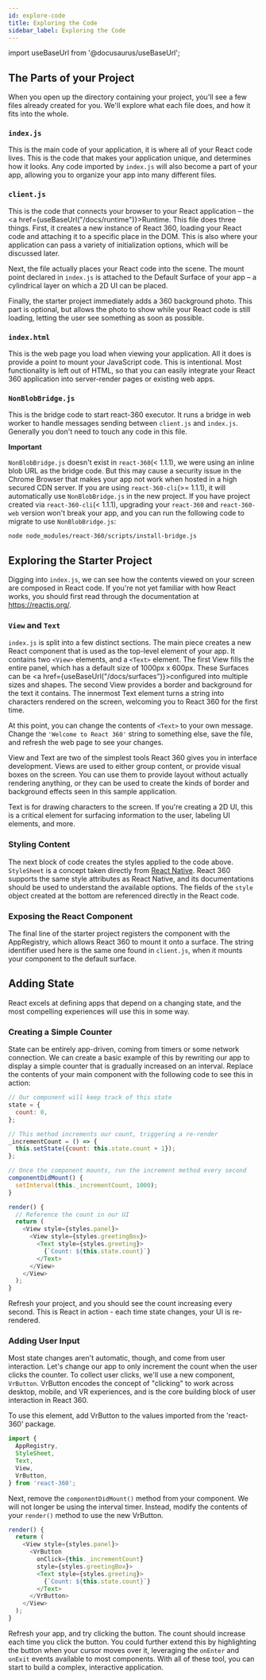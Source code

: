 ```yaml
---
id: explore-code
title: Exploring the Code
sidebar_label: Exploring the Code
---
```


import useBaseUrl from '@docusaurus/useBaseUrl';

## The Parts of your Project

When you open up the directory containing your project, you'll see a few files already created for you. We'll explore what each file does, and how it fits into the whole.

### `index.js`

This is the main code of your application, it is where all of your React code lives. This is the code that makes your application unique, and determines how it looks. Any code imported by `index.js` will also become a part of your app, allowing you to organize your app into many different files.

### `client.js`

This is the code that connects your browser to your React application – the <a href={useBaseUrl("/docs/runtime")}>Runtime</a>. This file does three things. First, it creates a new instance of React 360, loading your React code and attaching it to a specific place in the DOM. This is also where your application can pass a variety of initialization options, which will be discussed later.

Next, the file actually places your React code into the scene. The mount point declared in `index.js` is attached to the Default Surface of your app – a cylindrical layer on which a 2D UI can be placed.

Finally, the starter project immediately adds a 360 background photo. This part is optional, but allows the photo to show while your React code is still loading, letting the user see something as soon as possible.

### `index.html`

This is the web page you load when viewing your application. All it does is provide a point to mount your JavaScript code. This is intentional. Most functionality is left out of HTML, so that you can easily integrate your React 360 application into server-render pages or existing web apps.

### `NonBlobBridge.js`

This is the bridge code to start react-360 executor. It runs a bridge in web worker to handle messages sending between `client.js` and `index.js`. Generally you don't need to touch any code in this file.

**Important**

`NonBlobBridge.js` doesn't exist in `react-360`(< 1.1.1), we were using an inline blob URL as the bridge code. But this may cause a security issue in the Chrome Browser that makes your app not work when hosted in a high secured CDN server. If you are using `react-360-cli`(>= 1.1.1), it will automatically use `NonBlobBridge.js` in the new project. If you have project created via `react-360-cli`(< 1.1.1), upgrading your `react-360` and `react-360-web` version won't break your app, and you can run the following code to migrate to use `NonBlobBridge.js`:
```
node node_modules/react-360/scripts/install-bridge.js
```

## Exploring the Starter Project

Digging into `index.js`, we can see how the contents viewed on your screen are composed in React code. If you're not yet familiar with how React works, you should first read through the documentation at https://reactjs.org/.

### `View` and `Text`

`index.js` is split into a few distinct sections. The main piece creates a new React component that is used as the top-level element of your app. It contains two `<View>` elements, and a `<Text>` element. The first View fills the entire panel, which has a default size of 1000px x 600px. These Surfaces can be <a href={useBaseUrl("/docs/surfaces")}>configured into multiple sizes and shapes</a>. The second View provides a border and background for the text it contains. The innermost Text element turns a string into characters rendered on the screen, welcoming you to React 360 for the first time.

At this point, you can change the contents of `<Text>` to your own message. Change the `'Welcome to React 360'` string to something else, save the file, and refresh the web page to see your changes.

View and Text are two of the simplest tools React 360 gives you in interface development. Views are used to either group content, or provide visual boxes on the screen. You can use them to provide layout without actually rendering anything, or they can be used to create the kinds of border and background effects seen in this sample application.

Text is for drawing characters to the screen. If you're creating a 2D UI, this is a critical element for surfacing information to the user, labeling UI elements, and more.

### Styling Content

The next block of code creates the styles applied to the code above. `StyleSheet` is a concept taken directly from [React Native](http://facebook.github.io/react-native/docs/style.html). React 360 supports the same style attributes as React Native, and its documentations should be used to understand the available options. The fields of the `style` object created at the bottom are referenced directly in the React code.

### Exposing the React Component

The final line of the starter project registers the component with the AppRegistry, which allows React 360 to mount it onto a surface. The string identifier used here is the same one found in `client.js`, when it mounts your component to the default surface.

## Adding State

React excels at defining apps that depend on a changing state, and the most compelling experiences will use this in some way.

### Creating a Simple Counter

State can be entirely app-driven, coming from timers or some network connection. We can create a basic example of this by rewriting our app to display a simple counter that is gradually increased on an interval. Replace the contents of your main component with the following code to see this in action:

```js
// Our component will keep track of this state
state = {
  count: 0,
};

// This method increments our count, triggering a re-render
_incrementCount = () => {
  this.setState({count: this.state.count + 1});
};

// Once the component mounts, run the increment method every second
componentDidMount() {
  setInterval(this._incrementCount, 1000);
}

render() {
  // Reference the count in our UI
  return (
    <View style={styles.panel}>
      <View style={styles.greetingBox}>
        <Text style={styles.greeting}>
          {`Count: ${this.state.count}`}
        </Text>
      </View>
    </View>
  );
}
```

Refresh your project, and you should see the count increasing every second. This is React in action - each time state changes, your UI is re-rendered.

### Adding User Input

Most state changes aren't automatic, though, and come from user interaction. Let's change our app to only increment the count when the user clicks the counter. To collect user clicks, we'll use a new component, `VrButton`. VrButton encodes the concept of "clicking" to work across desktop, mobile, and VR experiences, and is the core building block of user interaction in React 360.

To use this element, add VrButton to the values imported from the 'react-360' package.

```js
import {
  AppRegistry,
  StyleSheet,
  Text,
  View,
  VrButton,
} from 'react-360';
```

Next, remove the `componentDidMount()` method from your component. We will not longer be using the interval timer. Instead, modify the contents of your `render()` method to use the new VrButton.

```js
render() {
  return (
    <View style={styles.panel}>
      <VrButton
        onClick={this._incrementCount}
        style={styles.greetingBox}>
        <Text style={styles.greeting}>
          {`Count: ${this.state.count}`}
        </Text>
      </VrButton>
    </View>
  );
}
```

Refresh your app, and try clicking the button. The count should increase each time you click the button. You could further extend this by highlighting the button when your cursor moves over it, leveraging the `onEnter` and `onExit` events available to most components. With all of these tool, you can start to build a complex, interactive application.
